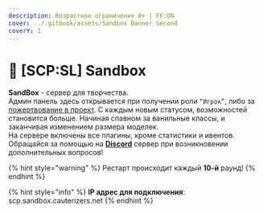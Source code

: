 ```yaml
---
description: Возрастное ограничение 0+ | FF:ON
cover: ../.gitbook/assets/Sandbox Banner Second
coverY: 1
---
```


# 🎀 \[SCP:SL] Sandbox

**SandBox** - сервер для творчества.\
Админ панель здесь открывается при получении роли `“Игрок”`, либо за [пожертвование в проект](https://boosty.to/cauterizers). С каждым новым статусом, возможностей становится больше. Начиная спавном за ванильные классы, и заканчивая изменением размера моделек.\
На сервере включены все плагины, кроме статистики и ивентов.\
Обращайся за помощью на [**Discord**](https://discord.com/invite/376sEKP2tX) сервер при возникновении дополнительных вопросов!

{% hint style="warning" %}
Рестарт происходит каждый **10-й** раунд!
{% endhint %}

{% hint style="info" %}
**IP адрес для подключения**: scp.sandbox.cauterizers.net
{% endhint %}

